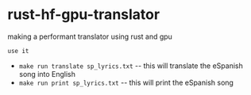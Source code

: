 # rust-hf-gpu-translator
making a performant translator using rust and gpu

```use it```
- `make run translate sp_lyrics.txt` -- this will translate the eSpanish song into English
- `make run print sp_lyrics.txt` -- this will print the eSpanish song 
